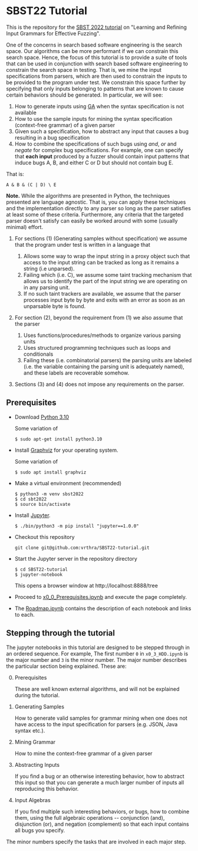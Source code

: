 # SBST22 Tutorial

This is the repository for the [SBST 2022 tutorial](https://sbst22.github.io/keynotes/) on "Learning and Refining Input Grammars for Effective Fuzzing".

One of the concerns in search based software engineering is the search space.
Our algorithms can be more performant if we can constrain this search space.
Hence, the focus of this tutorial is to provide a suite of tools that can be
used in conjunction with search based software engineering to constrain the
search space in testing. That is, we mine the input specifications from
parsers, which are then used to constrain the inputs to be provided to the
program under test. We constrain this space further by specifying that only
inputs belonging to patterns that are known to cause certain behaviors should
be generated.
In particular, we will see:

1. How to generate inputs using [GA](https://en.wikipedia.org/wiki/Genetic_algorithm) when the syntax specification is not available
2. How to use the sample inputs for mining the syntax specification (context-free grammar) of a given parser
3. Given such a specification, how to abstract any input that causes a bug resulting in a bug specification
4. How to combine the specifications of such bugs using *and*, *or* and *negate* for complex bug specifications. For example, one can specify that **each input** produced by a fuzzer should contain input patterns that induce bugs A, B, and either C or D but should not contain bug E.

  That is:
    
    A & B & (C | D) \ E

**Note.** While the algorithms are presented in Python, the techniques presented are language agnostic. That is, you can apply these techniques and the implementation directly to any parser so long as the parser satisfies at least some of these criteria. Furthermore, any criteria that the targeted parser doesn't satisfy can easily be worked around with some (usually minimal) effort.

1. For sections (1) (Generating samples without specification) we assume that the program under test is written in a language that
   1. Allows some way to wrap the input string in a proxy object such that access to the input string can be tracked as long as it remains a string (i.e unparsed).
   2. Failing which (i.e. C), we assume some taint tracking mechanism that allows us to identify the part of the input string we are operating on in any parsing unit.
   3. If no such taint trackers are available, we assume that the parser processes input byte by byte and exits with an error as soon as an unparsable byte is found.

2. For section (2), beyond the requirement from (1) we also assume that the parser
   1. Uses functions/procedures/methods to organize various parsing units
   2. Uses structured programming techniques such as loops and conditionals
   3. Failing these (i.e. combinatorial parsers) the parsing units are labeled (i.e. the variable containing the parsing unit is adequately named), and these labels are recoverable somehow.

3. Sections (3) and (4) does not impose any requirements on the parser.

## Prerequisites

- Download [Python 3.10](https://www.python.org/downloads/)
   
  Some variation of
  ```
  $ sudo apt-get install python3.10
  ```
- Install [Graphviz](https://graphviz.org/download/) for your operating system.
  
  Some variation of
  ```
  $ sudo apt install graphviz
  ```
- Make a virtual environment (recommended)
  ```
  $ python3 -m venv sbst2022
  $ cd sbt2022
  $ source bin/activate
  ```
- Install [Jupyter](https://jupyter.org/).
  ```
  $ ./bin/python3 -m pip install "jupyter==1.0.0"
  ```
- Checkout this repository
  ```
  git clone git@github.com:vrthra/SBST22-tutorial.git
  ```
- Start the Jupyter server in the repository directory
  ```
  $ cd SBST22-tutorial
  $ jupyter-notebook
  ```
  This opens a browser window at http://localhost:8888/tree
- Proceed to [x0_0_Prerequisites.ipynb](http://localhost:8888/notebooks/x0_0_Prerequisites.ipynb) and execute the page completely.

- The [Roadmap.ipynb](http://localhost:8888/notebooks/Roadmap.ipynb) contains
  the description of each notebook and links to each.

## Stepping through the tutorial

The jupyter notebooks in this tutorial are designed to be stepped through in an ordered sequence.
For example, The first number `0` in `x0_3_HDD.ipynb` is the major number and `3` is the minor number.
The major number describes the particular section being explained. These are:

0. Prerequisites

   These are well known external algorithms, and will not be explained during the tutorial.
1. Generating Samples

   How to generate valid samples for grammar mining when one does not have access to the input specification for parsers (e.g. JSON, Java syntax etc.).
   
2. Mining Grammar

   How to mine the context-free grammar of a given parser
   
3. Abstracting Inputs

   If you find a bug or an otherwise interesting behavior, how to abstract this input so that you can generate a much larger number of inputs all reproducing this behavior.
   
4. Input Algebras

   If you find multiple such interesting behaviors, or bugs, how to combine them, using the full algebraic operations -- conjunction (and), disjunction (or), and negation (complement) so that each input contains all bugs you specify.

The minor numbers specify the tasks that are involved in each major step.
